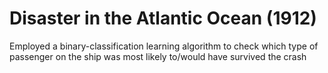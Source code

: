 # Disaster in the Atlantic Ocean (1912) 
Employed a binary-classification learning algorithm to check which type of passenger on the ship was most likely to/would have survived the crash

